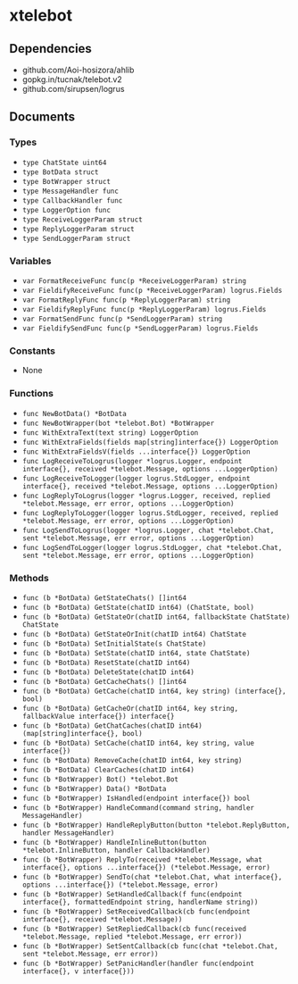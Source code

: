 # xtelebot

## Dependencies

+ github.com/Aoi-hosizora/ahlib
+ gopkg.in/tucnak/telebot.v2
+ github.com/sirupsen/logrus

## Documents

### Types

+ `type ChatState uint64`
+ `type BotData struct`
+ `type BotWrapper struct`
+ `type MessageHandler func`
+ `type CallbackHandler func`
+ `type LoggerOption func`
+ `type ReceiveLoggerParam struct`
+ `type ReplyLoggerParam struct`
+ `type SendLoggerParam struct`

### Variables

+ `var FormatReceiveFunc func(p *ReceiveLoggerParam) string`
+ `var FieldifyReceiveFunc func(p *ReceiveLoggerParam) logrus.Fields`
+ `var FormatReplyFunc func(p *ReplyLoggerParam) string`
+ `var FieldifyReplyFunc func(p *ReplyLoggerParam) logrus.Fields`
+ `var FormatSendFunc func(p *SendLoggerParam) string`
+ `var FieldifySendFunc func(p *SendLoggerParam) logrus.Fields`

### Constants

+ None

### Functions

+ `func NewBotData() *BotData`
+ `func NewBotWrapper(bot *telebot.Bot) *BotWrapper`
+ `func WithExtraText(text string) LoggerOption`
+ `func WithExtraFields(fields map[string]interface{}) LoggerOption`
+ `func WithExtraFieldsV(fields ...interface{}) LoggerOption`
+ `func LogReceiveToLogrus(logger *logrus.Logger, endpoint interface{}, received *telebot.Message, options ...LoggerOption)`
+ `func LogReceiveToLogger(logger logrus.StdLogger, endpoint interface{}, received *telebot.Message, options ...LoggerOption)`
+ `func LogReplyToLogrus(logger *logrus.Logger, received, replied *telebot.Message, err error, options ...LoggerOption)`
+ `func LogReplyToLogger(logger logrus.StdLogger, received, replied *telebot.Message, err error, options ...LoggerOption)`
+ `func LogSendToLogrus(logger *logrus.Logger, chat *telebot.Chat, sent *telebot.Message, err error, options ...LoggerOption)`
+ `func LogSendToLogger(logger logrus.StdLogger, chat *telebot.Chat, sent *telebot.Message, err error, options ...LoggerOption)`

### Methods

+ `func (b *BotData) GetStateChats() []int64`
+ `func (b *BotData) GetState(chatID int64) (ChatState, bool)`
+ `func (b *BotData) GetStateOr(chatID int64, fallbackState ChatState) ChatState`
+ `func (b *BotData) GetStateOrInit(chatID int64) ChatState`
+ `func (b *BotData) SetInitialState(s ChatState)`
+ `func (b *BotData) SetState(chatID int64, state ChatState)`
+ `func (b *BotData) ResetState(chatID int64)`
+ `func (b *BotData) DeleteState(chatID int64)`
+ `func (b *BotData) GetCacheChats() []int64`
+ `func (b *BotData) GetCache(chatID int64, key string) (interface{}, bool)`
+ `func (b *BotData) GetCacheOr(chatID int64, key string, fallbackValue interface{}) interface{}`
+ `func (b *BotData) GetChatCaches(chatID int64) (map[string]interface{}, bool)`
+ `func (b *BotData) SetCache(chatID int64, key string, value interface{})`
+ `func (b *BotData) RemoveCache(chatID int64, key string)`
+ `func (b *BotData) ClearCaches(chatID int64)`
+ `func (b *BotWrapper) Bot() *telebot.Bot`
+ `func (b *BotWrapper) Data() *BotData`
+ `func (b *BotWrapper) IsHandled(endpoint interface{}) bool`
+ `func (b *BotWrapper) HandleCommand(command string, handler MessageHandler)`
+ `func (b *BotWrapper) HandleReplyButton(button *telebot.ReplyButton, handler MessageHandler)`
+ `func (b *BotWrapper) HandleInlineButton(button *telebot.InlineButton, handler CallbackHandler)`
+ `func (b *BotWrapper) ReplyTo(received *telebot.Message, what interface{}, options ...interface{}) (*telebot.Message, error)`
+ `func (b *BotWrapper) SendTo(chat *telebot.Chat, what interface{}, options ...interface{}) (*telebot.Message, error)`
+ `func (b *BotWrapper) SetHandledCallback(f func(endpoint interface{}, formattedEndpoint string, handlerName string))`
+ `func (b *BotWrapper) SetReceivedCallback(cb func(endpoint interface{}, received *telebot.Message))`
+ `func (b *BotWrapper) SetRepliedCallback(cb func(received *telebot.Message, replied *telebot.Message, err error))`
+ `func (b *BotWrapper) SetSentCallback(cb func(chat *telebot.Chat, sent *telebot.Message, err error))`
+ `func (b *BotWrapper) SetPanicHandler(handler func(endpoint interface{}, v interface{}))`

